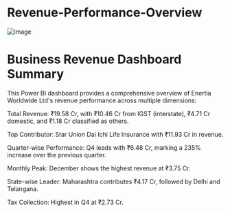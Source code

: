 # Revenue-Performance-Overview
![image](https://github.com/user-attachments/assets/af5ad4d1-b0a6-4b96-8f84-6fc02b6ed944)
# Business Revenue Dashboard Summary
This Power BI dashboard provides a comprehensive overview of Enertia Worldwide Ltd's revenue performance across multiple dimensions:

Total Revenue: ₹19.58 Cr, with ₹10.46 Cr from IGST (interstate), ₹4.71 Cr domestic, and ₹1.18 Cr classified as others.

Top Contributor: Star Union Dai Ichi Life Insurance with ₹11.93 Cr in revenue.

Quarter-wise Performance: Q4 leads with ₹6.48 Cr, marking a 235% increase over the previous quarter.

Monthly Peak: December shows the highest revenue at ₹3.75 Cr.

State-wise Leader: Maharashtra contributes ₹4.17 Cr, followed by Delhi and Telangana.

Tax Collection: Highest in Q4 at ₹2.73 Cr.
